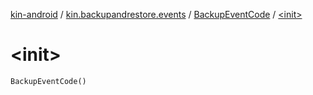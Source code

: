 [kin-android](../../index.md) / [kin.backupandrestore.events](../index.md) / [BackupEventCode](index.md) / [&lt;init&gt;](./-init-.md)

# &lt;init&gt;

`BackupEventCode()`